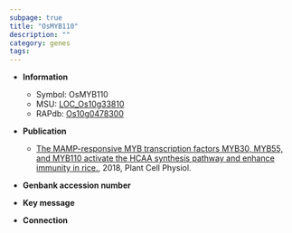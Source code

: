 ```yaml
---
subpage: true
title: "OsMYB110"
description: ""
category: genes
tags: 
---
```


* **Information**  
    + Symbol: OsMYB110  
    + MSU: [LOC_Os10g33810](http://rice.plantbiology.msu.edu/cgi-bin/ORF_infopage.cgi?orf=LOC_Os10g33810)  
    + RAPdb: [Os10g0478300](http://rapdb.dna.affrc.go.jp/viewer/gbrowse_details/irgsp1?name=Os10g0478300)  

* **Publication**  
    + [The MAMP-responsive MYB transcription factors MYB30, MYB55, and MYB110 activate the HCAA synthesis pathway and enhance immunity in rice.](http://www.ncbi.nlm.nih.gov/pubmed?term=The+MAMP-responsive+MYB+transcription+factors+MYB30,+MYB55,+and+MYB110+activate+the+HCAA+synthesis+pathway+and+enhance+immunity+in+rice.%5BTitle%5D), 2018, Plant Cell Physiol.

* **Genbank accession number**  

* **Key message**  

* **Connection**  



